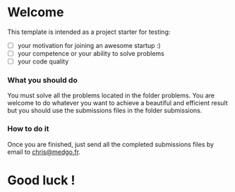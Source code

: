 # Welcome

This template is intended as a project starter for testing:
- [ ] your motivation for joining an awesome startup :)
- [ ] your competence or your ability to solve problems
- [ ] your code quality

### What you should do
You must solve all the problems located in the folder problems.  You are welcome to do whatever you want to achieve a beautiful and efficient result but you should use the submissions files in the folder submissions. 

### How to do it
Once you are finished, just send all the completed submissions files by email to chris@medgo.fr.

# Good luck !
